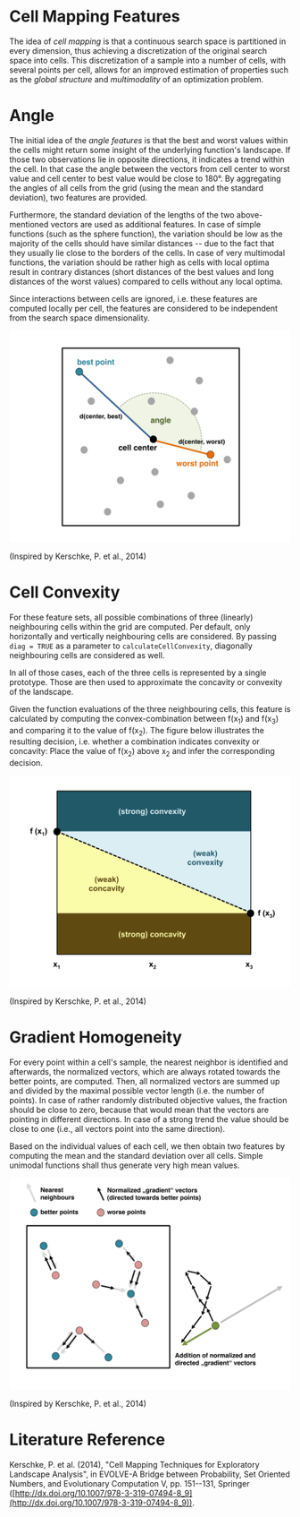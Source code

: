 # Cell Mapping Features

The idea of *cell mapping* is that a continuous search space is partitioned in
every dimension, thus achieving a discretization of the original search space
into cells. This discretization of a sample into a number of cells, with
several points per cell, allows for an improved estimation of properties such
as the *global structure* and *multimodality* of an optimization problem.

# Angle

The initial idea of the *angle features* is that the best and worst values
within the cells might return some insight of the underlying function's
landscape. If those two observations lie in opposite directions, it indicates a
trend within the cell. In that case the angle between the vectors from cell
center to worst value and cell center to best value would be close to 180&deg;.
By aggregating the angles of all cells from the grid (using the mean and the
standard deviation), two features are provided.

Furthermore, the standard deviation of the lengths of the two above-mentioned
vectors are used as additional features. In case of simple functions (such as
the sphere function), the variation should be low as the majority of the cells
should have similar distances -- due to the fact that they usually lie close to
the borders of the cells. In case of very multimodal functions, the variation
should be rather high as cells with local optima result in contrary distances
(short distances of the best values and long distances of the worst values)
compared to cells without any local optima.

Since interactions between cells are ignored, i.e. these features are computed
locally per cell, the features are considered to be independent from the
search space dimensionality.

![Illustration of the idea of Angle](angle.svg)

(Inspired by Kerschke, P. et al., 2014)


# Cell Convexity

For these feature sets, all possible combinations of three (linearly)
neighbouring cells within the grid are computed. Per default, only horizontally
and vertically neighbouring cells are considered. By passing `diag = TRUE` as a
parameter to `calculateCellConvexity`, diagonally neighbouring cells are
considered as well.

In all of those cases, each of the three cells is represented by a single
prototype. Those are then used to approximate the concavity or convexity of the
landscape.

Given the function evaluations of the three neighbouring cells, this feature is
calculated by computing the convex-combination between f(x<sub>1</sub>) and
f(x<sub>3</sub>) and comparing it to the value of f(x<sub>2</sub>).
The figure below illustrates the resulting decision, i.e. whether a combination
indicates convexity or concavity: Place the value of f(x<sub>2</sub>) above
x<sub>2</sub> and infer the corresponding decision.

![Illustration of the decision for or against (strong) convexity](convexity.svg)

(Inspired by Kerschke, P. et al., 2014)

# Gradient Homogeneity

For every point within a cell's sample, the nearest neighbor is identified and
afterwards, the normalized vectors, which are always rotated towards the better
points, are computed. Then, all normalized vectors are summed up and divided by
the maximal possible vector length (i.e. the number of points). In case of
rather randomly distributed objective values, the fraction should be close to
zero, because that would mean that the vectors are pointing in different
directions. In case of a strong trend the value should be close to one (i.e.,
all vectors point into the same direction).

Based on the individual values of each cell, we then obtain two features by
computing the mean and the standard deviation over all cells. Simple unimodal
functions shall thus generate very high mean values.

![Illustration of the idea of Gradient Homogeneity](gradienthomogeneity.svg)

(Inspired by Kerschke, P. et al., 2014)

# Literature Reference
Kerschke, P. et al. (2014), "Cell Mapping Techniques for Exploratory Landscape Analysis", in EVOLVE-A Bridge between Probability, Set Oriented Numbers, and Evolutionary Computation V, pp. 151--131, Springer ([http://dx.doi.org/10.1007/978-3-319-07494-8_9](http://dx.doi.org/10.1007/978-3-319-07494-8_9)).